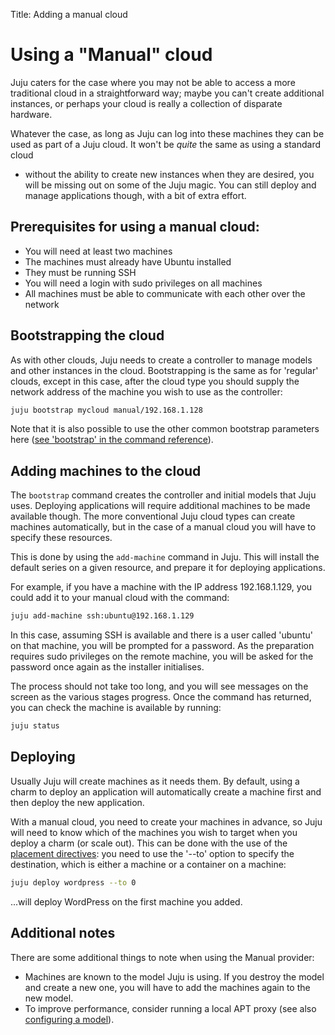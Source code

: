 Title: Adding a manual cloud

# Using a "Manual" cloud

Juju caters for the 
case where you may not be able to access a more traditional cloud in a 
straightforward way; maybe you can't create additional instances, or perhaps 
your cloud is really a collection of disparate hardware.

Whatever the case, as long as Juju can log into these machines they can be used 
as part of a Juju cloud. It won't be _quite_ the same as using a standard cloud
- without the ability to create new instances when they are desired, you will
be missing out on some of the Juju magic. You can still deploy and manage 
applications though, with a bit of extra effort.

## Prerequisites for using a manual cloud:

  - You will need at least two machines
  - The machines must already have Ubuntu installed
  - They must be running SSH
  - You will need a login with sudo privileges on all machines
  - All machines must be able to communicate with each other over the network

## Bootstrapping the cloud

As with other clouds, Juju needs to create a controller to manage models and 
other instances in the cloud. Bootstrapping is the same as for 'regular' 
clouds, except in this case, after the cloud type you should supply the network 
address of the machine you wish to use as the controller:

```bash
juju bootstrap mycloud manual/192.168.1.128
```

Note that it is also possible to use the other common bootstrap parameters here
([see 'bootstrap' in the command reference][commands]).

## Adding machines to the cloud

The `bootstrap` command creates the controller and initial models that Juju
uses. Deploying applications will require additional machines to be made 
available though. The more conventional Juju cloud types can create machines
automatically, but in the case of a manual cloud you will have to specify these
resources.

This is done by using the `add-machine` command in Juju. This will install the 
default series on a given resource, and prepare it for
deploying applications.

For example, if you have a machine with the IP address 192.168.1.129, you could 
add it to your manual cloud with the command:

```bash
juju add-machine ssh:ubuntu@192.168.1.129
```

In this case, assuming SSH is available and there is a user called 'ubuntu' on
that machine, you will be prompted for a password. As the preparation requires
sudo privileges on the remote machine, you will be asked for the password once
again as the installer initialises.

The process should not take too long, and you will see messages on the screen as
the various stages progress. Once the command has returned, you can check 
the machine is available by running:

```bash
juju status
```

## Deploying 

Usually Juju will create machines as it needs them. By default, using a charm
to deploy an application will automatically create a machine first and then 
deploy the new application. 

With a manual cloud, you need to create your machines in advance, so Juju will
need to know which of the machines you wish to target when you deploy a charm
(or scale out). This can be done with the use of the
[placement directives][placement]: you need to use the 
'--to' option to specify the destination, which is either a machine or a 
container on a machine:

```bash
juju deploy wordpress --to 0
```
...will deploy WordPress on the first machine you added.

## Additional notes

There are some additional things to note when using the Manual provider:

 - Machines are known to the model Juju is using. If you destroy the model and 
   create a new one, you will have to add the machines again to the new model.
 - To improve performance, consider running a local APT proxy (see also
   [configuring a model][models-config]).



[models-config]: ./models-config.html
[placement]: ./charms-deploying#deploying-to-specific-machines-and-containers
[commands]: ./commands.html
